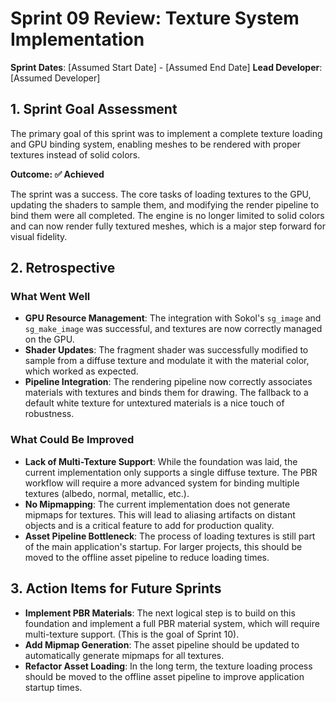 # Sprint 09 Review: Texture System Implementation

**Sprint Dates**: [Assumed Start Date] - [Assumed End Date]
**Lead Developer**: [Assumed Developer]

## 1. Sprint Goal Assessment

The primary goal of this sprint was to implement a complete texture loading and GPU binding system, enabling meshes to be rendered with proper textures instead of solid colors.

**Outcome: ✅ Achieved**

The sprint was a success. The core tasks of loading textures to the GPU, updating the shaders to sample them, and modifying the render pipeline to bind them were all completed. The engine is no longer limited to solid colors and can now render fully textured meshes, which is a major step forward for visual fidelity.

## 2. Retrospective

### What Went Well

*   **GPU Resource Management**: The integration with Sokol's `sg_image` and `sg_make_image` was successful, and textures are now correctly managed on the GPU.
*   **Shader Updates**: The fragment shader was successfully modified to sample from a diffuse texture and modulate it with the material color, which worked as expected.
*   **Pipeline Integration**: The rendering pipeline now correctly associates materials with textures and binds them for drawing. The fallback to a default white texture for untextured materials is a nice touch of robustness.

### What Could Be Improved

*   **Lack of Multi-Texture Support**: While the foundation was laid, the current implementation only supports a single diffuse texture. The PBR workflow will require a more advanced system for binding multiple textures (albedo, normal, metallic, etc.).
*   **No Mipmapping**: The current implementation does not generate mipmaps for textures. This will lead to aliasing artifacts on distant objects and is a critical feature to add for production quality.
*   **Asset Pipeline Bottleneck**: The process of loading textures is still part of the main application's startup. For larger projects, this should be moved to the offline asset pipeline to reduce loading times.

## 3. Action Items for Future Sprints

*   **Implement PBR Materials**: The next logical step is to build on this foundation and implement a full PBR material system, which will require multi-texture support. (This is the goal of Sprint 10).
*   **Add Mipmap Generation**: The asset pipeline should be updated to automatically generate mipmaps for all textures.
*   **Refactor Asset Loading**: In the long term, the texture loading process should be moved to the offline asset pipeline to improve application startup times.
